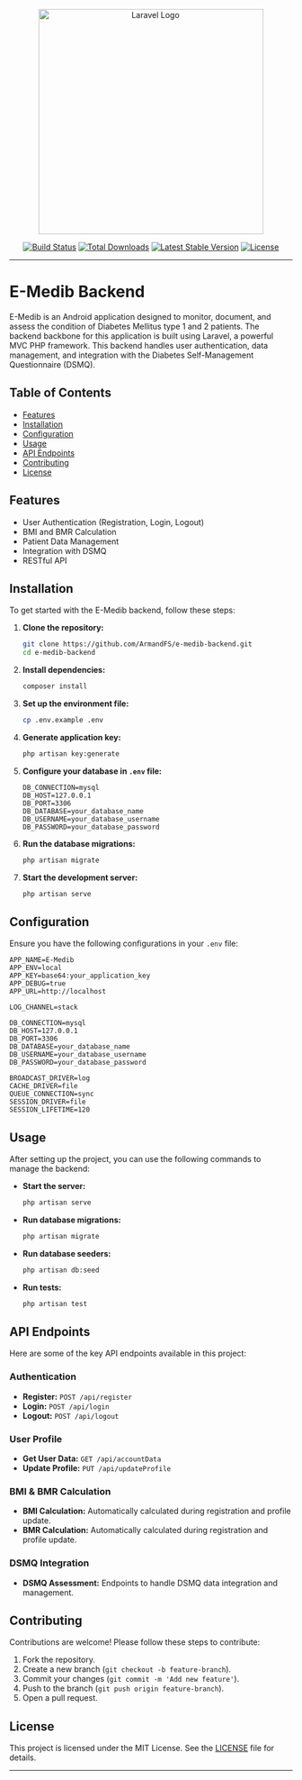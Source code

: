 <p align="center"><a href="https://laravel.com" target="_blank"><img src="https://raw.githubusercontent.com/laravel/art/master/logo-lockup/5%20SVG/2%20CMYK/1%20Full%20Color/laravel-logolockup-cmyk-red.svg" width="400" alt="Laravel Logo"></a></p>

<p align="center">
<a href="https://github.com/laravel/framework/actions"><img src="https://github.com/laravel/framework/workflows/tests/badge.svg" alt="Build Status"></a>
<a href="https://packagist.org/packages/laravel/framework"><img src="https://img.shields.io/packagist/dt/laravel/framework" alt="Total Downloads"></a>
<a href="https://packagist.org/packages/laravel/framework"><img src="https://img.shields.io/packagist/v/laravel/framework" alt="Latest Stable Version"></a>
<a href="https://packagist.org/packages/laravel/framework"><img src="https://img.shields.io/packagist/l/laravel/framework" alt="License"></a>
</p>



---

# E-Medib Backend

E-Medib is an Android application designed to monitor, document, and assess the condition of Diabetes Mellitus type 1 and 2 patients. The backend backbone for this application is built using Laravel, a powerful MVC PHP framework. This backend handles user authentication, data management, and integration with the Diabetes Self-Management Questionnaire (DSMQ).

## Table of Contents

- [Features](#features)
- [Installation](#installation)
- [Configuration](#configuration)
- [Usage](#usage)
- [API Endpoints](#api-endpoints)
- [Contributing](#contributing)
- [License](#license)

## Features

- User Authentication (Registration, Login, Logout)
- BMI and BMR Calculation
- Patient Data Management
- Integration with DSMQ
- RESTful API

## Installation

To get started with the E-Medib backend, follow these steps:

1. **Clone the repository:**

    ```bash
    git clone https://github.com/ArmandFS/e-medib-backend.git
    cd e-medib-backend
    ```

2. **Install dependencies:**

    ```bash
    composer install
    ```

3. **Set up the environment file:**

    ```bash
    cp .env.example .env
    ```

4. **Generate application key:**

    ```bash
    php artisan key:generate
    ```

5. **Configure your database in `.env` file:**

    ```env
    DB_CONNECTION=mysql
    DB_HOST=127.0.0.1
    DB_PORT=3306
    DB_DATABASE=your_database_name
    DB_USERNAME=your_database_username
    DB_PASSWORD=your_database_password
    ```

6. **Run the database migrations:**

    ```bash
    php artisan migrate
    ```

7. **Start the development server:**

    ```bash
    php artisan serve
    ```

## Configuration

Ensure you have the following configurations in your `.env` file:

```env
APP_NAME=E-Medib
APP_ENV=local
APP_KEY=base64:your_application_key
APP_DEBUG=true
APP_URL=http://localhost

LOG_CHANNEL=stack

DB_CONNECTION=mysql
DB_HOST=127.0.0.1
DB_PORT=3306
DB_DATABASE=your_database_name
DB_USERNAME=your_database_username
DB_PASSWORD=your_database_password

BROADCAST_DRIVER=log
CACHE_DRIVER=file
QUEUE_CONNECTION=sync
SESSION_DRIVER=file
SESSION_LIFETIME=120
```

## Usage

After setting up the project, you can use the following commands to manage the backend:

- **Start the server:**

    ```bash
    php artisan serve
    ```

- **Run database migrations:**

    ```bash
    php artisan migrate
    ```

- **Run database seeders:**

    ```bash
    php artisan db:seed
    ```

- **Run tests:**

    ```bash
    php artisan test
    ```

## API Endpoints

Here are some of the key API endpoints available in this project:

### Authentication

- **Register:** `POST /api/register`
- **Login:** `POST /api/login`
- **Logout:** `POST /api/logout`

### User Profile

- **Get User Data:** `GET /api/accountData`
- **Update Profile:** `PUT /api/updateProfile`

### BMI & BMR Calculation

- **BMI Calculation:** Automatically calculated during registration and profile update.
- **BMR Calculation:** Automatically calculated during registration and profile update.

### DSMQ Integration

- **DSMQ Assessment:** Endpoints to handle DSMQ data integration and management.

## Contributing

Contributions are welcome! Please follow these steps to contribute:

1. Fork the repository.
2. Create a new branch (`git checkout -b feature-branch`).
3. Commit your changes (`git commit -m 'Add new feature'`).
4. Push to the branch (`git push origin feature-branch`).
5. Open a pull request.

## License

This project is licensed under the MIT License. See the [LICENSE](LICENSE) file for details.

---
